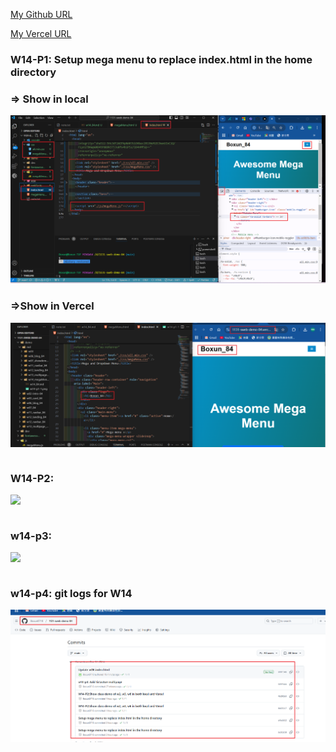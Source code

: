 [My Github URL](https://github.com/Boxun0718/1131-sweb-demo-84)

[My Vercel URL](https://1131-sweb-demo-84.vercel.app/)

### W14-P1: Setup mega menu to replace index.html in the home directory

### => Show in local

![](w14-p1-1.png)

### =>Show in Vercel

![](w14-p1-2.png)

```

```

### W14-P2:

![](w14-p2.png)

```

```

### w14-p3:

![](w14-p3.png)

```

```

### w14-p4: git logs for W14

![](w14-logs.png)

```

```
